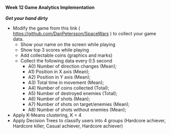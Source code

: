 **Week 12 Game Analytics Implementation** </br></br>
***Get your hand dirty*** </br>

- Modify the game from this link ( https://github.com/DanPetersson/SpaceWars ) to collect your game data.
  - Show your name on the screen while playing
  - Show top 3 scores while playing
  - Add collectable coins (graphics and marks)
  - Collect the following data every 0.5 second
    - A0) Number of direction changes (Mean);
    - A1) Position in X axis (Mean);
    - A2) Position in Y axis (Mean);
    - A3) Total time in movement (Mean);
    - A4) Number of coins collected (Total);
    - A5) Number of destroyed enemies (Total);
    - A6) Number of shots (Mean);
    - A7) Number of shots on target/enemies (Mean);
    - A8) Number of shots without enemies (Mean);
- Apply K-Means clustering, K = 4
- Apply Decision Trees to classify users into 4 groups (Hardcore achiever, Hardcore killer, Casual achiever, Hardcore achiever)
